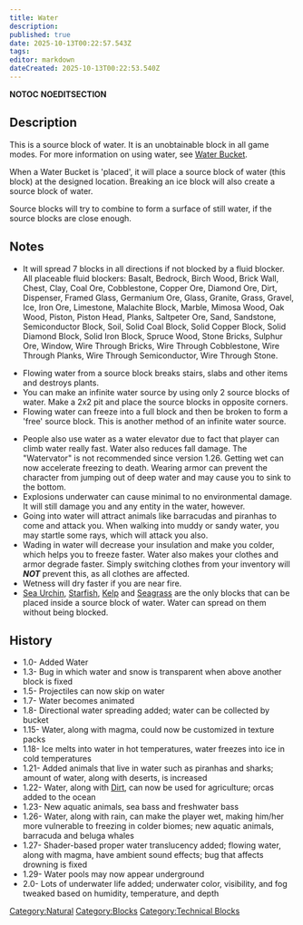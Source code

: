 ```yaml
---
title: Water
description: 
published: true
date: 2025-10-13T00:22:57.543Z
tags: 
editor: markdown
dateCreated: 2025-10-13T00:22:53.540Z
---
```


__NOTOC__ __NOEDITSECTION__

## Description

This is a source block of water. It is an unobtainable block in all game
modes. For more information on using water, see [Water
Bucket](Water_Bucket "wikilink"). 

When a Water Bucket is 'placed', it will place a source block of water
(this block) at the designed location. Breaking an ice block will also
create a source block of water. 

Source blocks will try to combine to form a surface of still water, if
the source blocks are close enough. 

## Notes 

  - It will spread 7 blocks in all directions if not blocked by a fluid
    blocker. All placeable fluid blockers: Basalt, Bedrock, Birch Wood,
    Brick Wall, Chest, Clay, Coal Ore, Cobblestone, Copper Ore, Diamond
    Ore, Dirt, Dispenser, Framed Glass, Germanium Ore, Glass, Granite,
    Grass, Gravel, Ice, Iron Ore, Limestone, Malachite Block, Marble,
    Mimosa Wood, Oak Wood, Piston, Piston Head, Planks, Saltpeter Ore,
    Sand, Sandstone, Semiconductor Block, Soil, Solid Coal Block, Solid
    Copper Block, Solid Diamond Block, Solid Iron Block, Spruce Wood,
    Stone Bricks, Sulphur Ore, Window, Wire Through Bricks, Wire Through
    Cobblestone, Wire Through Planks, Wire Through Semiconductor, Wire
    Through Stone.

<!-- end list -->

  - Flowing water from a source block breaks stairs, slabs and other
    items and destroys plants.
  - You can make an infinite water source by using only 2 source blocks
    of water. Make a 2x2 pit and place the source blocks in opposite
    corners. 
  - Flowing water can freeze into a full block and then be broken to
    form a 'free' source block. This is another method of an infinite
    water source. 

<!-- end list -->

  - People also use water as a water elevator due to fact that player
    can climb water really fast. Water also reduces fall damage. The
    "Watervator" is not recommended since version 1.26. Getting wet can
    now accelerate freezing to death. Wearing armor can prevent the
    character from jumping out of deep water and may cause you to sink
    to the bottom. 
  - Explosions underwater can cause minimal to no environmental damage.
    It will still damage you and any entity in the water, however.
  - Going into water will attract animals like barracudas and piranhas
    to come and attack you. When walking into muddy or sandy water, you
    may startle some rays, which will attack you also.
  - Wading in water will decrease your insulation and make you colder,
    which helps you to freeze faster. Water also makes your clothes and
    armor degrade faster. Simply switching clothes from your inventory
    will ***NOT*** prevent this, as all clothes are affected.
  - Wetness will dry faster if you are near fire.
  - [Sea Urchin](Recipaedia/Plants/Sea_Urchin.md "wikilink"),
    [Starfish](Recipaedia/Plants/Starfish.md "wikilink"), [Kelp](Recipaedia/Plants/Kelp.md "wikilink") and
    [Seagrass](Recipaedia/Plants/Seagrass.md "wikilink") are the only blocks that can be
    placed inside a source block of water. Water can spread on them
    without being blocked.

## History

  - 1.0- Added Water
  - 1.3- Bug in which water and snow is transparent when above another
    block is fixed
  - 1.5- Projectiles can now skip on water
  - 1.7- Water becomes animated
  - 1.8- Directional water spreading added; water can be collected by
    bucket
  - 1.15- Water, along with magma, could now be customized in texture
    packs
  - 1.18- Ice melts into water in hot temperatures, water freezes into
    ice in cold temperatures
  - 1.21- Added animals that live in water such as piranhas and sharks;
    amount of water, along with deserts, is increased
  - 1.22- Water, along with [Dirt](Recipaedia/Terrain/Dirt.md "wikilink"), can now be used for
    agriculture; orcas added to the ocean
  - 1.23- New aquatic animals, sea bass and freshwater bass
  - 1.26- Water, along with rain, can make the player wet, making
    him/her more vulnerable to freezing in colder biomes; new aquatic
    animals, barracuda and beluga whales
  - 1.27- Shader-based proper water translucency added; flowing water,
    along with magma, have ambient sound effects; bug that affects
    drowning is fixed
  - 1.29- Water pools may now appear underground
  - 2.0- Lots of underwater life added; underwater color, visibility,
    and fog tweaked based on humidity, temperature, and depth

[Category:Natural](Category:Natural "wikilink")
[Category:Blocks](Category:Blocks "wikilink") [Category:Technical
Blocks](Category:Technical_Blocks "wikilink")